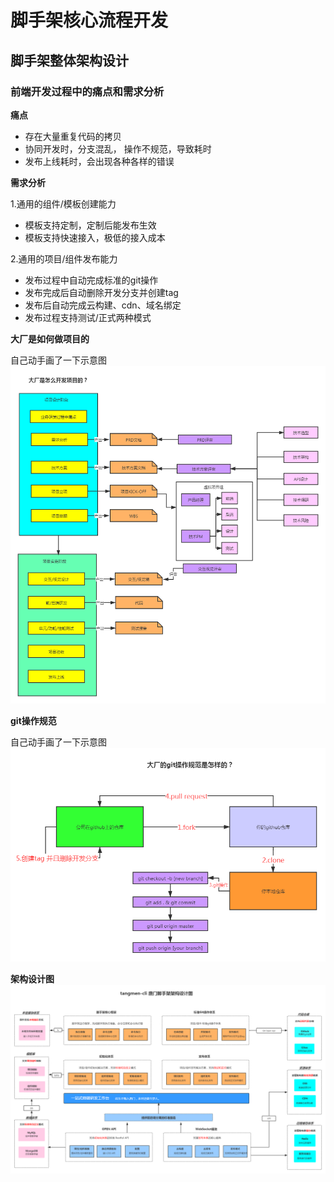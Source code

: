 # 脚手架核心流程开发

## 脚手架整体架构设计
### 前端开发过程中的痛点和需求分析
**痛点**
- 存在大量重复代码的拷贝
- 协同开发时，分支混乱， 操作不规范，导致耗时
- 发布上线耗时，会出现各种各样的错误

**需求分析** 

1.通用的组件/模板创建能力
- 模板支持定制，定制后能发布生效
- 模板支持快速接入，极低的接入成本  

2.通用的项目/组件发布能力
- 发布过程中自动完成标准的git操作
- 发布完成后自动删除开发分支并创建tag
- 发布后自动完成云构建、cdn、域名绑定
- 发布过程支持测试/正式两种模式

**大厂是如何做项目的** 

自己动手画了一下示意图 
![二蛋画的大厂做项目示意图](./images/dachang.png)

**git操作规范** 

自己动手画了一下示意图 
![二蛋画的git操作规范示意图](./images/git.png)

**架构设计图**
![二蛋画的脚手架架构设计图](./images/tangmen_cli.png)